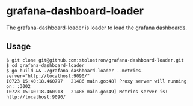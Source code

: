 # grafana-dashboard-loader

The grafana-dashboard-loader is loader to load the grafana dashboards.

## Usage

```
$ git clone git@github.com:stolostron/grafana-dashboard-loader.git
$ cd grafana-dashboard-loader
$ go build && ./grafana-dashboard-loader --metrics-server="http://localhost:9090/"
I0723 15:40:18.460797   21486 main.go:48] Proxy server will running on: :3002
I0723 15:40:18.460913   21486 main.go:49] Metrics server is: http://localhost:9090/
```